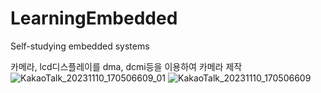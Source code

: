 # LearningEmbedded
Self-studying embedded systems

카메라, lcd디스플레이를 dma, dcmi등을 이용하여 카메라 제작
![KakaoTalk_20231110_170506609_01](https://github.com/Dae-Yong-Kim/LearningEmbedded/assets/126962794/5ad9b0fa-d1ad-4e07-9a58-5a62eabc6b06)
![KakaoTalk_20231110_170506609](https://github.com/Dae-Yong-Kim/LearningEmbedded/assets/126962794/9f741ffb-4d53-48d2-83fb-80b2f7257bf7)
